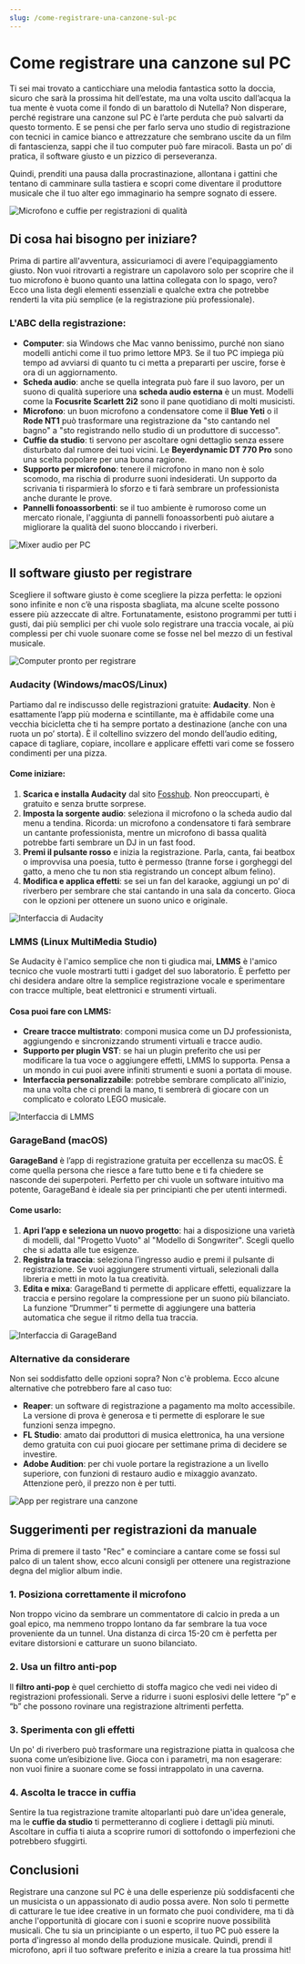 ```yaml
---
slug: /come-registrare-una-canzone-sul-pc
---
```

# Come registrare una canzone sul PC

Ti sei mai trovato a canticchiare una melodia fantastica sotto la doccia, sicuro che sarà la prossima hit dell’estate, ma una volta uscito dall’acqua la tua mente è vuota come il fondo di un barattolo di Nutella? Non disperare, perché registrare una canzone sul PC è l’arte perduta che può salvarti da questo tormento. E se pensi che per farlo serva uno studio di registrazione con tecnici in camice bianco e attrezzature che sembrano uscite da un film di fantascienza, sappi che il tuo computer può fare miracoli. Basta un po’ di pratica, il software giusto e un pizzico di perseveranza.

Quindi, prenditi una pausa dalla procrastinazione, allontana i gattini che tentano di camminare sulla tastiera e scopri come diventare il produttore musicale che il tuo alter ego immaginario ha sempre sognato di essere.

![Microfono e cuffie per registrazioni di qualità](/guide-img/output/mic.jpg)

## Di cosa hai bisogno per iniziare?

Prima di partire all'avventura, assicuriamoci di avere l'equipaggiamento giusto. Non vuoi ritrovarti a registrare un capolavoro solo per scoprire che il tuo microfono è buono quanto una lattina collegata con lo spago, vero? Ecco una lista degli elementi essenziali e qualche extra che potrebbe renderti la vita più semplice (e la registrazione più professionale).

### L'ABC della registrazione:

- **Computer**: sia Windows che Mac vanno benissimo, purché non siano modelli antichi come il tuo primo lettore MP3. Se il tuo PC impiega più tempo ad avviarsi di quanto tu ci metta a prepararti per uscire, forse è ora di un aggiornamento.
- **Scheda audio**: anche se quella integrata può fare il suo lavoro, per un suono di qualità superiore una **scheda audio esterna** è un must. Modelli come la **Focusrite Scarlett 2i2** sono il pane quotidiano di molti musicisti.
- **Microfono**: un buon microfono a condensatore come il **Blue Yeti** o il **Rode NT1** può trasformare una registrazione da "sto cantando nel bagno" a "sto registrando nello studio di un produttore di successo".
- **Cuffie da studio**: ti servono per ascoltare ogni dettaglio senza essere disturbato dal rumore dei tuoi vicini. Le **Beyerdynamic DT 770 Pro** sono una scelta popolare per una buona ragione.
- **Supporto per microfono**: tenere il microfono in mano non è solo scomodo, ma rischia di produrre suoni indesiderati. Un supporto da scrivania ti risparmierà lo sforzo e ti farà sembrare un professionista anche durante le prove.
- **Pannelli fonoassorbenti**: se il tuo ambiente è rumoroso come un mercato rionale, l'aggiunta di pannelli fonoassorbenti può aiutare a migliorare la qualità del suono bloccando i riverberi.

![Mixer audio per PC](/guide-img/output/mixer.jpg)

## Il software giusto per registrare

Scegliere il software giusto è come scegliere la pizza perfetta: le opzioni sono infinite e non c’è una risposta sbagliata, ma alcune scelte possono essere più azzeccate di altre. Fortunatamente, esistono programmi per tutti i gusti, dai più semplici per chi vuole solo registrare una traccia vocale, ai più complessi per chi vuole suonare come se fosse nel bel mezzo di un festival musicale.

![Computer pronto per registrare](/guide-img/output/comefare.jpg)

### Audacity (Windows/macOS/Linux)

Partiamo dal re indiscusso delle registrazioni gratuite: **Audacity**. Non è esattamente l’app più moderna e scintillante, ma è affidabile come una vecchia bicicletta che ti ha sempre portato a destinazione (anche con una ruota un po’ storta). È il coltellino svizzero del mondo dell’audio editing, capace di tagliare, copiare, incollare e applicare effetti vari come se fossero condimenti per una pizza.

#### Come iniziare:

1. **Scarica e installa Audacity** dal sito [Fosshub](https://www.fosshub.com/Audacity.html). Non preoccuparti, è gratuito e senza brutte sorprese.
2. **Imposta la sorgente audio**: seleziona il microfono o la scheda audio dal menu a tendina. Ricorda: un microfono a condensatore ti farà sembrare un cantante professionista, mentre un microfono di bassa qualità potrebbe farti sembrare un DJ in un fast food.
3. **Premi il pulsante rosso** e inizia la registrazione. Parla, canta, fai beatbox o improvvisa una poesia, tutto è permesso (tranne forse i gorgheggi del gatto, a meno che tu non stia registrando un concept album felino).
4. **Modifica e applica effetti**: se sei un fan del karaoke, aggiungi un po’ di riverbero per sembrare che stai cantando in una sala da concerto. Gioca con le opzioni per ottenere un suono unico e originale.

![Interfaccia di Audacity](/guide-img/output/2GS6SDyWfU.jpg)

### LMMS (Linux MultiMedia Studio)

Se Audacity è l'amico semplice che non ti giudica mai, **LMMS** è l'amico tecnico che vuole mostrarti tutti i gadget del suo laboratorio. È perfetto per chi desidera andare oltre la semplice registrazione vocale e sperimentare con tracce multiple, beat elettronici e strumenti virtuali.

#### Cosa puoi fare con LMMS:

- **Creare tracce multistrato**: componi musica come un DJ professionista, aggiungendo e sincronizzando strumenti virtuali e tracce audio.
- **Supporto per plugin VST**: se hai un plugin preferito che usi per modificare la tua voce o aggiungere effetti, LMMS lo supporta. Pensa a un mondo in cui puoi avere infiniti strumenti e suoni a portata di mouse.
- **Interfaccia personalizzabile**: potrebbe sembrare complicato all'inizio, ma una volta che ci prendi la mano, ti sembrerà di giocare con un complicato e colorato LEGO musicale.

![Interfaccia di LMMS](/guide-img/output/N1ehCuo4OR.jpg)

### GarageBand (macOS)

**GarageBand** è l’app di registrazione gratuita per eccellenza su macOS. È come quella persona che riesce a fare tutto bene e ti fa chiedere se nasconde dei superpoteri. Perfetto per chi vuole un software intuitivo ma potente, GarageBand è ideale sia per principianti che per utenti intermedi.

#### Come usarlo:

1. **Apri l’app e seleziona un nuovo progetto**: hai a disposizione una varietà di modelli, dal "Progetto Vuoto" al "Modello di Songwriter". Scegli quello che si adatta alle tue esigenze.
2. **Registra la traccia**: seleziona l’ingresso audio e premi il pulsante di registrazione. Se vuoi aggiungere strumenti virtuali, selezionali dalla libreria e metti in moto la tua creatività.
3. **Edita e mixa**: GarageBand ti permette di applicare effetti, equalizzare la traccia e persino regolare la compressione per un suono più bilanciato. La funzione “Drummer” ti permette di aggiungere una batteria automatica che segue il ritmo della tua traccia.

![Interfaccia di GarageBand](/guide-img/output/gband2.jpg)

### Alternative da considerare

Non sei soddisfatto delle opzioni sopra? Non c'è problema. Ecco alcune alternative che potrebbero fare al caso tuo:

- **Reaper**: un software di registrazione a pagamento ma molto accessibile. La versione di prova è generosa e ti permette di esplorare le sue funzioni senza impegno.
- **FL Studio**: amato dai produttori di musica elettronica, ha una versione demo gratuita con cui puoi giocare per settimane prima di decidere se investire.
- **Adobe Audition**: per chi vuole portare la registrazione a un livello superiore, con funzioni di restauro audio e mixaggio avanzato. Attenzione però, il prezzo non è per tutti.

![App per registrare una canzone](/guide-img/output/xC0rMdYAMH.jpg)

## Suggerimenti per registrazioni da manuale

Prima di premere il tasto "Rec" e cominciare a cantare come se fossi sul palco di un talent show, ecco alcuni consigli per ottenere una registrazione degna del miglior album indie.

### 1. Posiziona correttamente il microfono
Non troppo vicino da sembrare un commentatore di calcio in preda a un goal epico, ma nemmeno troppo lontano da far sembrare la tua voce proveniente da un tunnel. Una distanza di circa 15-20 cm è perfetta per evitare distorsioni e catturare un suono bilanciato.

### 2. Usa un filtro anti-pop
Il **filtro anti-pop** è quel cerchietto di stoffa magico che vedi nei video di registrazioni professionali. Serve a ridurre i suoni esplosivi delle lettere “p” e “b” che possono rovinare una registrazione altrimenti perfetta.

### 3. Sperimenta con gli effetti
Un po' di riverbero può trasformare una registrazione piatta in qualcosa che suona come un’esibizione live. Gioca con i parametri, ma non esagerare: non vuoi finire a suonare come se fossi intrappolato in una caverna.

### 4. Ascolta le tracce in cuffia
Sentire la tua registrazione tramite altoparlanti può dare un'idea generale, ma le **cuffie da studio** ti permetteranno di cogliere i dettagli più minuti. Ascoltare in cuffia ti aiuta a scoprire rumori di sottofondo o imperfezioni che potrebbero sfuggirti.

## Conclusioni

Registrare una canzone sul PC è una delle esperienze più soddisfacenti che un musicista o un appassionato di audio possa avere. Non solo ti permette di catturare le tue idee creative in un formato che puoi condividere, ma ti dà anche l'opportunità di giocare con i suoni e scoprire nuove possibilità musicali. Che tu sia un principiante o un esperto, il tuo PC può essere la porta d'ingresso al mondo della produzione musicale. Quindi, prendi il microfono, apri il tuo software preferito e inizia a creare la tua prossima hit!

